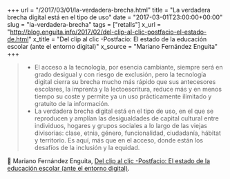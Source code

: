 +++
url = "/2017/03/01/la-verdadera-brecha.html"
title = "La verdadera brecha digital está en el tipo de uso"
date = "2017-03-01T23:00:00+00:00"
slug = "la-verdadera-brecha"
tags = ["retalls"]
x_url = "http://blog.enguita.info/2017/02/del-clip-al-clic-postfacio-el-estado-de.html"
x_title = "Del clip al clic -Postfacio: El estado de la educación escolar (ante el entorno digital)"
x_source = "Mariano Fernández Enguita"
+++

> - El acceso a la tecnología, por esencia cambiante, siempre será en grado desigual y con riesgo de exclusión, pero la tecnología digital cierra su brecha mucho más rápido que sus antecesores escolares, la imprenta y la lectoescritura, reduce más y en menos tiempo su coste y permite ya un uso prácticamente ilimitado y gratuito de la información.
>  - La verdadera brecha digital está en el tipo de uso, en el que se reproducen y amplían las desigualdades de capital cultural entre individuos, hogares y grupos sociales a lo largo de las viejas divisorias: clase, etnia, género, funcionalidad, ciudadanía, hábitat y territorio. Es aquí, más que en el acceso, donde están los desafíos de la inclusión y la equidad.

📎 Mariano Fernández Enguita, [Del clip al clic -Postfacio: El estado de la educación escolar (ante el entorno digital)](http://blog.enguita.info/2017/02/del-clip-al-clic-postfacio-el-estado-de.html).

